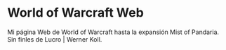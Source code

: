 # World of Warcraft Web

Mi página Web de World of Warcraft hasta la expansión Mist of Pandaria.
Sin finles de Lucro | Werner Koll.